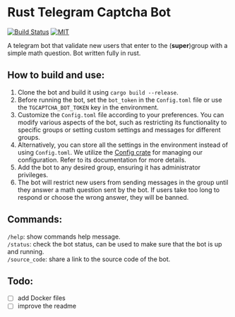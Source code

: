 # Rust Telegram Captcha Bot
[![Build Status](https://github.com/YouKnow-sys/tgcaptcha-rs/actions/workflows/rust.yml/badge.svg)](https://github.com/YouKnow-sys/ar-reshaper/actions?workflow=Rust%20CI)
[![MIT](https://img.shields.io/badge/license-MIT-blue.svg)](https://github.com/YouKnow-sys/ar-reshaper/blob/master/LICENSE)

A telegram bot that validate new users that enter to the (**super**)group with a simple math question. Bot written fully in rust.

## How to build and use:
1. Clone the bot and build it using `cargo build --release`.
2. Before running the bot, set the `bot_token` in the `Config.toml` file or use the `TGCAPTCHA_BOT_TOKEN` key in the environment.
3. Customize the `Config.toml` file according to your preferences. You can modify various aspects of the bot, such as restricting its functionality to specific groups or setting custom settings and messages for different groups.
4. Alternatively, you can store all the settings in the environment instead of using `Config.toml`. We utilize the [Config crate](https://crates.io/crates/config/) for managing our configuration. Refer to its documentation for more details.
5. Add the bot to any desired group, ensuring it has administrator privileges.
6. The bot will restrict new users from sending messages in the group until they answer a math question sent by the bot. If users take too long to respond or choose the wrong answer, they will be banned.

## Commands:
`/help`: show commands help message.\
`/status`: check the bot status, can be used to make sure that the bot is up and running.\
`/source_code`: share a link to the source code of the bot.

## Todo:
- [ ] add Docker files
- [ ] improve the readme
